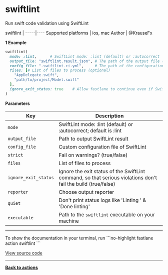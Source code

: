 # swiftlint


Run swift code validation using SwiftLint







swiftlint |
-----|----
Supported platforms | ios, mac
Author | @KrauseFx



**1 Example**

```ruby
swiftlint(
  mode: :lint,      # SwiftLint mode: :lint (default) or :autocorrect
  output_file: "swiftlint.result.json", # The path of the output file (optional)
  config_file: ".swiftlint-ci.yml",     # The path of the configuration file (optional)
  files: [# List of files to process (optional)
    "AppDelegate.swift",
    "path/to/project/Model.swift"
  ],
  ignore_exit_status: true    # Allow fastlane to continue even if SwiftLint returns a non-zero exit status
)
```





**Parameters**

Key | Description
----|------------
  `mode` | SwiftLint mode: :lint (default) or :autocorrect; default is :lint
  `output_file` | Path to output SwiftLint result
  `config_file` | Custom configuration file of SwiftLint
  `strict` | Fail on warnings? (true/false)
  `files` | List of files to process
  `ignore_exit_status` | Ignore the exit status of the SwiftLint command, so that serious violations                                                     don't fail the build (true/false)
  `reporter` | Choose output reporter
  `quiet` | Don't print status logs like 'Linting <file>' & 'Done linting'
  `executable` | Path to the `swiftlint` executable on your machine




<hr />
To show the documentation in your terminal, run
```no-highlight
fastlane action swiftlint
```

<a href="https://github.com/fastlane/fastlane/blob/master/fastlane/lib/fastlane/actions/swiftlint.rb" target="_blank">View source code</a>

<hr />

<a href="/actions"><b>Back to actions</b></a>
